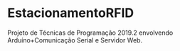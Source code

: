 # EstacionamentoRFID
Projeto de Técnicas de Programação 2019.2 envolvendo Arduíno+Comunicação Serial e Servidor Web.
